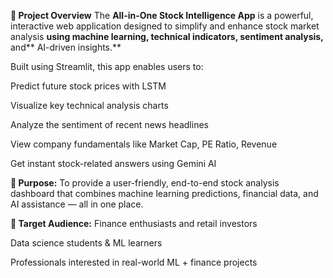 **📘 Project Overview**
The **All-in-One Stock Intelligence App** is a powerful, interactive web application designed to simplify and enhance stock market analysis **using machine learning, technical indicators, sentiment analysis,** and** AI-driven insights.**

Built using Streamlit, this app enables users to:

Predict future stock prices with LSTM

Visualize key technical analysis charts

Analyze the sentiment of recent news headlines

View company fundamentals like Market Cap, PE Ratio, Revenue

Get instant stock-related answers using Gemini AI

**🎯 Purpose:**
To provide a user-friendly, end-to-end stock analysis dashboard that combines machine learning predictions, financial data, and AI assistance — all in one place.

**👥 Target Audience:**
Finance enthusiasts and retail investors

Data science students & ML learners

Professionals interested in real-world ML + finance projects

